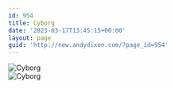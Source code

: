 ```yaml
---
id: 954
title: Cyborg
date: '2023-03-17T13:45:15+00:00'
layout: page
guid: 'http://new.andydixon.com/?page_id=954'
---
```


![Cyborg](https://i0.wp.com/assets.g8x2.ldn.idrivee2-23.com/posters/Cyborg%2001.jpg?w=1200&ssl=1 "Cyborg")  
![Cyborg](https://i0.wp.com/assets.g8x2.ldn.idrivee2-23.com/posters/Cyborg%2002.jpg?w=1200&ssl=1 "Cyborg")